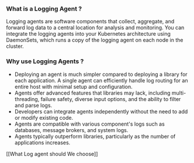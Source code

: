### What is a Logging Agent ?

Logging agents are software components that collect, aggregate, and forward log data to a central location for analysis and monitoring. You can integrate the logging agents into your Kubernetes architecture using DaemonSets, which runs a copy of the logging agent on each node in the cluster.
### Why use Logging Agents ?

- Deploying an agent is much simpler compared to deploying a library for each application. A single agent can efficiently handle log routing for an entire host with minimal setup and configuration.
- Agents offer advanced features that libraries may lack, including multi-threading, failure safety, diverse input options, and the ability to filter and parse logs.
- Developers can integrate agents independently without the need to add or modify existing code.
- Agents are compatible with various component's logs such as databases, message brokers, and system logs.
- Agents typically outperform libraries, particularly as the number of applications increases.


[[What Log agent should We choose]]
